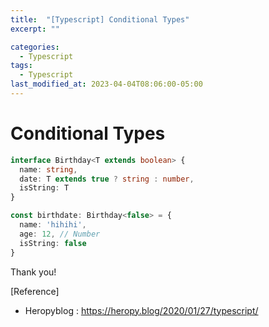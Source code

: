 ```yaml
---
title:  "[Typescript] Conditional Types"
excerpt: ""

categories:
  - Typescript
tags:
  - Typescript
last_modified_at: 2023-04-04T08:06:00-05:00
---
```


# Conditional Types


```typescript
interface Birthday<T extends boolean> {
  name: string,
  date: T extends true ? string : number, 
  isString: T
}

const birthdate: Birthday<false> = {
  name: 'hihihi',
  age: 12, // Number
  isString: false
}
```

Thank you!

[Reference]
* Heropyblog : <https://heropy.blog/2020/01/27/typescript/>